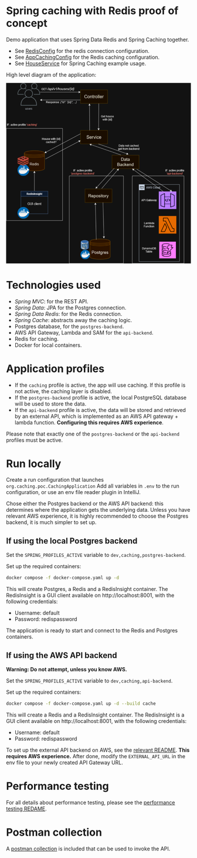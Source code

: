 # Spring caching with Redis proof of concept

Demo application that uses Spring Data Redis and Spring Caching together.

- See [RedisConfig](src/main/java/org/caching/poc/config/RedisConfig.java) for the redis connection configuration.
- See [AppCachingConfig](src/main/java/org/caching/poc/config/AppCachingConfig.java) for the Redis caching configuration.
- See [HouseService](src/main/java/org/caching/poc/service/HouseService.java) for Spring Caching example usage.

High level diagram of the application:

![Architectural diagram](diagram/spring-caching-poc.drawio.png)

# Technologies used

- _Spring MVC_: for the REST API.
- _Spring Data_: JPA for the Postgres connection.
- _Spring Data Redis_: for the Redis connection.
- _Spring Cache_: abstracts away the caching logic.
- Postgres database, for the `postgres-backend`.
- AWS API Gateway, Lambda and SAM for the `api-backend`.
- Redis for caching.
- Docker for local containers.

# Application profiles

- If the `caching` profile is active, the app will use caching. If this profile is not active,
the caching layer is disabled.
- If the `postgres-backend` profile is active, the local PostgreSQL database will be used to store the data.
- If the `api-backend` profile is active, the data will be stored and retrieved by an external API, which is implemented 
as an AWS API gateway + lambda function. **Configuring this requires AWS experience**.

Please note that exactly one of the `postgres-backend` or the `api-backend` profiles must be active.

# Run locally

Create a run configuration that launches `org.caching.poc.CachingApplication` Add all variables in `.env` to
the run configuration, or use an env file reader plugin in IntelliJ.

Chose either the Postgres backend or the AWS API backend: this determines where the application gets the underlying data. 
Unless you have relevant AWS experience, it is highly recommended to choose the Postgres backend, it is much simpler to set up.

## If using the local Postgres backend

Set the `SPRING_PROFILES_ACTIVE` variable to `dev,caching,postgres-backend`.

Set up the required containers:

```bash
docker compose -f docker-compose.yaml up -d
```

This will create Postgres, a Redis and a RedisInsight container. The RedisInsight is a GUI client
available on http://localhost:8001, with the following credentials:

- Username: default
- Password: redispassword

The application is ready to start and connect to the Redis and Postgres containers.

## If using the AWS API backend

**Warning: Do not attempt, unless you know AWS.**

Set the `SPRING_PROFILES_ACTIVE` variable to `dev,caching,api-backend`.

Set up the required containers:

```bash
docker compose -f docker-compose.yaml up -d --build cache
```

This will create a Redis and a RedisInsight container. The RedisInsight is a GUI client
available on http://localhost:8001, with the following credentials:

- Username: default
- Password: redispassword

To set up the external API backend on AWS, see the [relevant README](spring-caching-poc-api-backend/README.md). **This 
requires AWS experience.** After done, modify the `EXTERNAL_API_URL` in the env file to your newly created API Gateway URL.

# Performance testing

For all details about performance testing, please see the [performance testing REDAME](performance_testing/README.md).

# Postman collection

A [postman collection](spring_caching_poc.postman_collection.json) is included that can be used to invoke the API.
